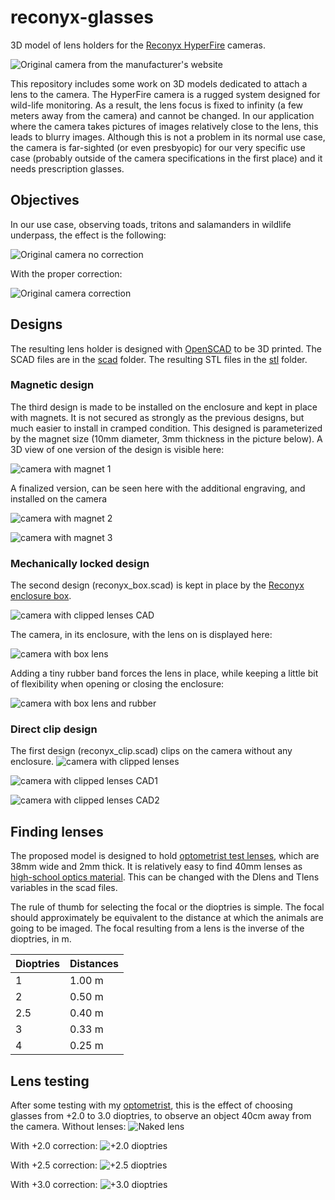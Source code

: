 # reconyx-glasses
3D model of lens holders for the [Reconyx HyperFire](https://www.reconyx.com/product/Outdoor_Series?gad_source=1) cameras.

![Original camera from the manufacturer's website](https://www.trailcampro.com/cdn/shop/products/reconyx_HF2_FA_420_400x.jpg?v=1637358072)

This repository includes some work on 3D models dedicated to attach a lens to the camera. The HyperFire camera is a rugged system designed for wild-life monitoring. As a result, the lens focus is fixed to infinity (a few meters away from the camera) and cannot be changed. In our application where the camera takes pictures of images relatively close to the lens, this leads to blurry images. Although this is not a problem in its normal use case, the camera is far-sighted (or even presbyopic) for our very specific use case (probably outside of the camera specifications in the first place) and it needs prescription glasses. 

## Objectives
In our use case, observing toads, tritons and salamanders in wildlife underpass, the effect is the following:

![Original camera no correction](images/field_no_correction.jpg)

With the proper correction:

![Original camera correction](images/field_50cm_2delta.jpg)

## Designs
The resulting lens holder is designed with [OpenSCAD](https://openscad.org/) to be 3D printed. The SCAD files are in the [scad](scad) folder. The resulting STL files in the [stl](stl) folder.

### Magnetic design
The third design is made to be installed on the enclosure and kept in place with magnets. It is not secured as strongly as the previous designs, but much easier to install in cramped condition. This designed is parameterized by the magnet size (10mm diameter, 3mm thickness in the picture below). A 3D view of one version of the design is visible here: 

![camera with magnet 1](images/reconyx_magnets_1.png)

A finalized version, can be seen here with the additional engraving, and installed on the camera

![camera with magnet 2](images/IMG_20250224_162453.jpg)

![camera with magnet 3](images/IMG_20250220_101614.jpg)

### Mechanically locked design
The second design (reconyx_box.scad) is kept in place by the [Reconyx enclosure box](https://www.reconyx.com/product/HyperFire-2-Security-Enclosure).

![camera with clipped lenses CAD](images/reconyx_box_1.png)

The camera, in its enclosure, with the lens on is displayed here:

![camera with box lens](images/IMG_20250211_101950.jpg)

Adding a tiny rubber band forces the lens in place, while keeping a little bit of flexibility when opening or closing the enclosure:

![camera with box lens and rubber](images/IMG_20250211_140146.jpg)

### Direct clip design
The first design (reconyx_clip.scad) clips on the camera without any enclosure. 
![camera with clipped lenses](images/IMG_20250110_174113.jpg)

![camera with clipped lenses CAD1](images/reconyx_clip_1.png)

![camera with clipped lenses CAD2](images/reconyx_clip_2.png)


## Finding lenses

The proposed model is designed to hold [optometrist test lenses](https://fr.aliexpress.com/item/1703330056.html), which are 38mm wide and 2mm thick. It is relatively easy to find 40mm lenses as [high-school optics material](https://jeulin.com/ovio_fr/pr-323333.html). This can be changed with the Dlens and Tlens variables in the scad files. 

The rule of thumb for selecting the focal or the dioptries is simple. The focal should approximately be equivalent to the distance at which the animals are going to be imaged. The focal resulting from a lens is the inverse of the dioptries, in m. 

Dioptries | Distances
--- | ---
1 | 1.00 m
2 | 0.50 m
2.5 | 0.40 m
3 | 0.33 m
4 | 0.25 m


## Lens testing
After some testing with my [optometrist](https://www.remillyoptic.fr/), this is the effect of choosing glasses from +2.0 to 3.0 dioptries, to observe an object 40cm away from the camera.
Without lenses:
![Naked lens](images/RCNX0023.JPG)

With +2.0 correction:
![+2.0 dioptries](images/RCNX0066.JPG)

With +2.5 correction:
![+2.5 dioptries](images/RCNX0105.JPG)

With +3.0 correction:
![+3.0 dioptries](images/RCNX0135.JPG)


